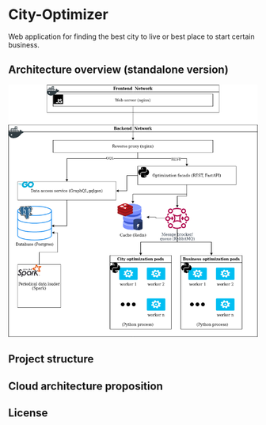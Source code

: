 # City-Optimizer
Web application for finding the best city to live or best place to start certain business.

## Architecture overview (standalone version)
![Alt text](doc/architecture_overview.png?raw=true "Architecture overview") 

## Project structure

## Cloud architecture proposition

## License